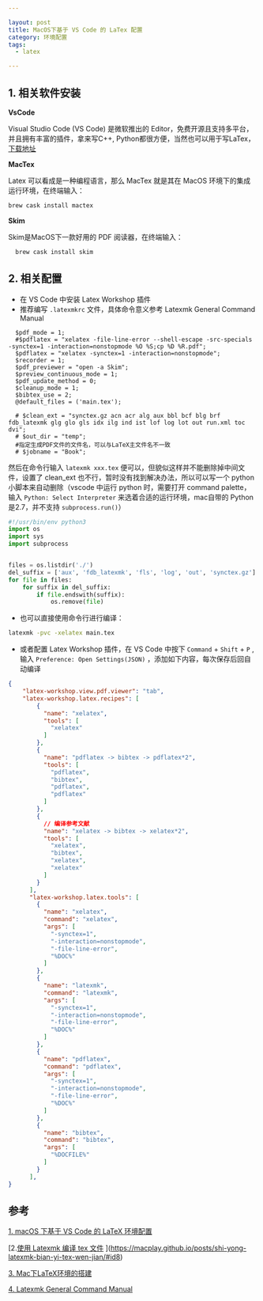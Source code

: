 ```yaml
---

layout: post
title: MacOS下基于 VS Code 的 LaTex 配置
category: 环境配置
tags: 
  - latex

---
```


<style>
img{
    width: 60%;
    padding-left: 20%;
}
</style>



## 1. 相关软件安装

**VsCode**

Visual Studio Code (VS Code) 是微软推出的 Editor，免费开源且支持多平台，并且拥有丰富的插件，拿来写C++, Python都很方便，当然也可以用于写LaTex，[下载地址](https://code.visualstudio.com/Download)  

**MacTex**

Latex 可以看成是一种编程语言，那么 MacTex 就是其在 MacOS 环境下的集成运行环境，在终端输入：

```bash
brew cask install mactex
```

**Skim**

Skim是MacOS下一款好用的 PDF 阅读器，在终端输入：

```bash
  brew cask install skim
```



## 2. 相关配置

- 在 VS Code 中安装 Latex Workshop 插件
- 推荐编写 `.latexmkrc` 文件，具体命令意义参考 Latexmk General Command Manual

```
  $pdf_mode = 1;
  #$pdflatex = "xelatex -file-line-error --shell-escape -src-specials -synctex=1 -interaction=nonstopmode %O %S;cp %D %R.pdf";
  $pdflatex = "xelatex -synctex=1 -interaction=nonstopmode";
  $recorder = 1;
  $pdf_previewer = "open -a Skim";
  $preview_continuous_mode = 1;
  $pdf_update_method = 0;
  $cleanup_mode = 1;
  $bibtex_use = 2;
  @default_files = ('main.tex');
  
  # $clean_ext = "synctex.gz acn acr alg aux bbl bcf blg brf fdb_latexmk glg glo gls idx ilg ind ist lof log lot out run.xml toc dvi";
  # $out_dir = "temp";
  #指定生成PDF文件的文件名，可以与LaTeX主文件名不一致
  # $jobname = "Book";
```

然后在命令行输入  `latexmk xxx.tex`  便可以，但貌似这样并不能删除掉中间文件，设置了 clean_ext 也不行，暂时没有找到解决办法，所以可以写一个 python 小脚本来自动删除（vscode 中运行 python 时，需要打开 command palette，输入 `Python: Select Interpreter` 来选着合适的运行环境，mac自带的 Python 是2.7，并不支持 `subprocess.run()`）

```python
#!/usr/bin/env python3
import os
import sys
import subprocess


files = os.listdir('./')
del_suffix = ['aux', 'fdb_latexmk', 'fls', 'log', 'out', 'synctex.gz']
for file in files:
    for suffix in del_suffix:
        if file.endswith(suffix):
            os.remove(file)
```



- 也可以直接使用命令行进行编译：

```bash
latexmk -pvc -xelatex main.tex
```

- 或者配置 Latex Workshop 插件，在 VS Code 中按下 `Command` + `Shift` + `P` , 输入 `Preference: Open Settings(JSON)` ，添加如下内容，每次保存后回自动编译



```json
{
    "latex-workshop.view.pdf.viewer": "tab",
    "latex-workshop.latex.recipes": [
        {
          "name": "xelatex",
          "tools": [
            "xelatex"
          ]
        },
        {
          "name": "pdflatex -> bibtex -> pdflatex*2",
          "tools": [
            "pdflatex",
            "bibtex",
            "pdflatex",
            "pdflatex"
          ]
        },
        {
          // 编译参考文献
          "name": "xelatex -> bibtex -> xelatex*2",
          "tools": [
            "xelatex",
            "bibtex",
            "xelatex",
            "xelatex"
          ]
        }
      ],
      "latex-workshop.latex.tools": [
        {
          "name": "xelatex",
          "command": "xelatex",
          "args": [
            "-synctex=1",
            "-interaction=nonstopmode",
            "-file-line-error",
            "%DOC%"
          ]
        },
        {
          "name": "latexmk",
          "command": "latexmk",
          "args": [
            "-synctex=1",
            "-interaction=nonstopmode",
            "-file-line-error",
            "%DOC%"
          ]
        },
        {
          "name": "pdflatex",
          "command": "pdflatex",
          "args": [
            "-synctex=1",
            "-interaction=nonstopmode",
            "-file-line-error",
            "%DOC%"
          ]
        },
        {
          "name": "bibtex",
          "command": "bibtex",
          "args": [
            "%DOCFILE%"
          ]
        }
      ],
}
```







## 参考

[1. macOS 下基于 VS Code 的 LaTeX 环境配置](https://www.jianshu.com/p/c09b3409317f)

[2.[使用 Latexmk 编译 tex 文件](https://macplay.github.io/posts/shi-yong-latexmk-bian-yi-tex-wen-jian/) ](https://macplay.github.io/posts/shi-yong-latexmk-bian-yi-tex-wen-jian/#id8)

[3. Mac下LaTeX环境的搭建](https://fengxc.me/Mac%E4%B8%8BLaTeX%E7%8E%AF%E5%A2%83%E7%9A%84%E6%90%AD%E5%BB%BA.html)

[4. Latexmk General Command Manual](http://personal.psu.edu/jcc8//software/latexmk-jcc/latexmk-465.pdf)